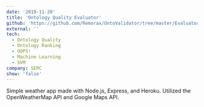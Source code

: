 ```yaml
---
date: '2019-11-20'
title: 'Ontology Quality Evaluator'
github: 'https://github.com/Remorax/OntoValidator/tree/master/Evaluator'
external: ''
tech:
  - Ontology Quality
  - Ontology Ranking
  - OOPS!
  - Machine Learning
  - SVM
company: SERC
show: 'false'
---
```


Simple weather app made with Node.js, Express, and Heroku. Utilized the OpenWeatherMap API and Google Maps API.
